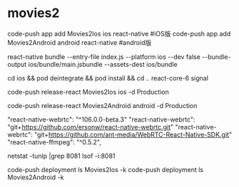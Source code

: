 # movies2
code-push app add Movies2Ios ios react-native  #iOS版
 code-push app add Movies2Android android react-native #android版

react-native bundle --entry-file index.js --platform ios --dev false --bundle-output ios/bundle/main.jsbundle --assets-dest ios/bundle

cd ios && pod deintegrate && pod install && cd ..
react-core-6 signal

code-push release-react Movies2Ios ios -d Production

code-push release-react Movies2Android android -d Production

"react-native-webrtc": "^106.0.0-beta.3"
"react-native-webrtc": "git+https://github.com/ersonw/react-native-webrtc.git"
 "react-native-webrtc": "git+https://github.com/ant-media/WebRTC-React-Native-SDK.git"
"react-native-ffmpeg": "^0.5.2",

netstat -tunlp |grep 8081
lsof -i:8081

code-push deployment ls  Movies2Ios -k
code-push deployment ls  Movies2Android -k 
